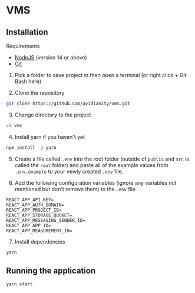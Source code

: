 # VMS

## Installation

Requirements

- [NodeJS](https://nodejs.org) (version 14 or above)
- [Git](https://git-scm.com)

1. Pick a folder to save project in then open a terminal (or right click + Git Bash here)

2. Clone the repository

```sh
git clone https://github.com/avidianity/vms.git
```

3. Change directory to the project

```sh
cd vms
```

4. Install yarn if you haven't yet

```sh
npm install -g yarn
```

5. Create a file called `.env` into the root folder (outside of `public` and `src` is called the `root` folder) and paste all of the example values from `.env.example` to your newly created `.env` file.

6. Add the following configuration variables (ignore any variables not mentioned but don't remove them) to the `.env` file

```env
REACT_APP_API_KEY=
REACT_APP_AUTH_DOMAIN=
REACT_APP_PROJECT_ID=
REACT_APP_STORAGE_BUCKET=
REACT_APP_MESSAGING_SENDER_ID=
REACT_APP_APP_ID=
REACT_APP_MEASUREMENT_ID=
```

7. Install dependencies

```sh
yarn
```

## Running the application

```sh
yarn start
```
